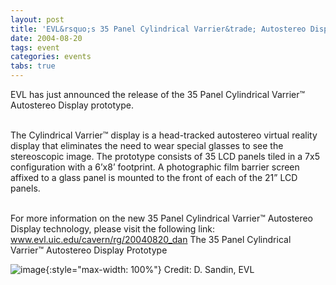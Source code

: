 ```yaml
---
layout: post
title: 'EVL&rsquo;s 35 Panel Cylindrical Varrier&trade; Autostereo Display Prototype'
date: 2004-08-20
tags: event
categories: events
tabs: true
---
```


EVL has just announced the release of the 35 Panel Cylindrical Varrier&trade; Autostereo Display prototype.<br><br>

The Cylindrical Varrier&trade; display is a head-tracked autostereo virtual reality display that eliminates the need to wear special glasses to see the stereoscopic image. The prototype consists of 35 LCD panels tiled in a 7x5 configuration with a 6&rsquo;x8&rsquo; footprint. A photographic film barrier screen affixed to a glass panel is mounted to the front of each of the 21&rdquo; LCD panels.<br><br>

For more information on the new 35 Panel Cylindrical Varrier&trade; Autostereo Display technology, please visit the following link:<br>
<a href="http://www.evl.uic.edu/cavern/rg/20040820_dan">www.evl.uic.edu/cavern/rg/20040820_dan</a>
The 35 Panel Cylindrical Varrier&trade; Autostereo Display Prototype

![image](https://www.evl.uic.edu/output/originals/cylinder_verrier.jpg-srcw.jpg){:style="max-width: 100%"}
Credit: D. Sandin, EVL

